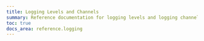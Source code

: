```yaml
---
title: Logging Levels and Channels
summary: Reference documentation for logging levels and logging channels.
toc: true
docs_area: reference.logging
---
```


